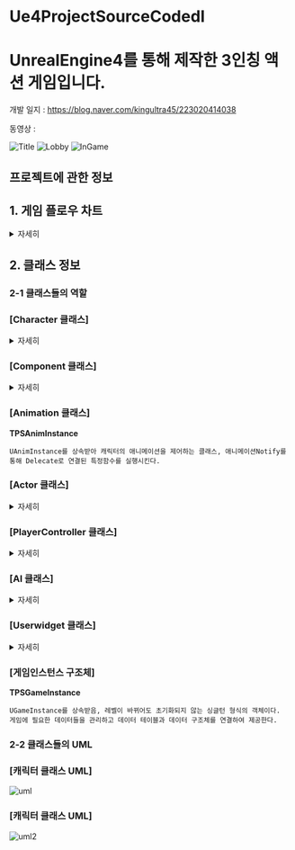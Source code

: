 # Ue4ProjectSourceCodedI
# UnrealEngine4를 통해 제작한 3인칭 액션 게임입니다.

개발 일지 : https://blog.naver.com/kingultra45/223020414038

동영상   :

![Title](https://user-images.githubusercontent.com/85017198/228983652-e549073d-c6f2-4077-b987-5613d767df17.png)
![Lobby](https://user-images.githubusercontent.com/85017198/228983675-6145a17d-3f4e-49f6-a414-ec2c2db13a4a.png)
![InGame](https://user-images.githubusercontent.com/85017198/228983872-ac1cfd2c-78a4-4490-920d-d9a4dd0e3e8a.png)


## 프로젝트에 관한 정보
## 1. 게임 플로우 차트
<details>
    <summary>자세히</summary>


![스크린샷 2023-03-31 052810](https://user-images.githubusercontent.com/85017198/228956615-da278aba-7889-4aa5-9b30-9af6976d4446.png)

</details>
    
## 2. 클래스 정보
### 2-1 클래스들의 역할
### [Character 클래스]
<details>
    <summary>자세히</summary>


**Basic_Character**

    ACharacter 클래스를 상속받는 가장 기본적인 캐릭터 클래스, 공통되는 TakeDamage, DieCharacter, Buff, DeBuff를 수행
                  
**TPS_Character**

    ABasic_Character를 상속 받음, 플래이어 캐릭터를 조종하는 클래스

**EnemyBasic_Character**

    ABasic_Character를 상속 받음, 적 캐릭터의 공통되는 속성을 모아 놓은 클래스, 
    캐릭터가 데미지를 입을 시 플로팅 데미지 출력, 사망시 포인트 획득
                        
**EnemyMelee_Character**

    AEnemyBasic_Character를 상속 받음, 적 캐릭터 중에서 근거리 공격을 수행하는 캐릭터 클래스

**EnemyRange_Character**

    AEnemyBasic_Character를 상속 받음, 적 캐릭터 중에서 원거리 공격을 수행하는 캐릭터 클래스, 화살을 스폰하여 발사


</details>

### [Component 클래스]
<details>
    <summary>자세히</summary>
    
    
**Character_Stat_Component**

    UActorComponent를 상속받아 Basic_Character에 구성되는 클래스, 캐릭터의 체력, 공격력, 특성 등의 정보를 제어한다. 

    
</details>
    
### [Animation 클래스]
**TPSAnimInstance**

    UAnimInstance를 상속받아 캐릭터의 애니메이션을 제어하는 클래스, 애니메이션Notify를 통해 Delecate로 연결된 특정함수를 실행시킨다. 


### [Actor 클래스]
<details>
    <summary>자세히</summary>
    
    
**Weapon_Actor** 

    AAcor 클래스를 상속 받음, TPS_Character가 사용하는 무기 클래스로 공격시 플레이어의 정보를 받아 데미지를 준다.  

**Actor_GhostTail** 

    AAcor 클래스를 상속 받음, 캐릭터가 특정 행동을 취할시 잔상효과를 위해 생성된다.

**Actor_RewardBox**

    AAcor 클래스를 상속 받음, 스테이지 클리어시 생성되는 보상상자이다. 
    플레이어와 Overlap시 플레이어의 Interaction 델리케이트 함수를 활성화 시킨다.  
                  
**Actor_SpawnSkill_Q** 

    AAcor 클래스를 상속 받음, 플레이어가 스킬사용시 생성되어 적과 Overlap시 데미지를 준다.

**SPWArrow_Actor**

    AAcor 클래스를 상속 받음, EnemyRange_Character가 공격시 생성되어 손에 부착된다. 
    Shooting 함수를 통해 부착을 해제하고 타겟을 향해 날아간다.
                  
**LevelScriptActor_Battle**

    ALevelScriptActor 클래스를 상속받아 레벨블루프린터의 부모클래스로 사용, 게임플로우에 따라 적, UI, 보상 상자를 생성한다.

</details>
    
### [PlayerController 클래스]
<details>
    <summary>자세히</summary>
    
    
**TPSPlayerController** :

    APlayerController 클래스를 상속받음, 전투레벨에서 사용하는 플레이어컨트롤러로 주로 UI를 생성및 제거하는 역할을 한다.
    
**TPSUI_PlayerController** 

    APlayerController 클래스를 상속받음, Title 레벨에서 사용하는 플레이어 컨트롤러 TitleUI 를 제어하기위해 사용한다.
    
**LoobyUIPlayerController**

    APlayerController 클래스를 상속받음, Lobby 레벨에서 사용하는 플레이어 컨트롤러 LobbyUI 를 제어하기위해 사용한다.

</details>
    
### [AI 클래스]
<details>
    <summary>자세히</summary>
    

**Enemy_AIController**
    
    AAIController 클래스를 상속받아 EnemyBasic_Character의 AiController로 사용된다. UAISenseConfig_Sight를 통해 플레이어를 감지한다. 
    BehaviorTree를 통해 EnemyBasic_Character를 상속받는 캐릭터의 움직임을 제어한다.
    
**BTDecorator_CheckShocking**
    
    UBTDecorator 클래스를 상속받음, BehaviorTree의 노드에 부착하여 해당시점에 캐릭턱가 충격을 받은 상태인지 판단한다.
    실시간으로 충격상태를 판단할 수 없어 사용하지 못함
    
**BTDecorator_IsinAttackRange**
    
    UBTDecorator 클래스를 상속받음, BehaviorTree의 노드에 부착하여 해당시점에서 캐릭터의 공격범위에 타겟이 있는지 판단한다.
    
**BTService_CheckAttackRange**
    
    UBTService 클래스를 상속받음, BehaviorTree 노드에 부착하여 매초마다 감지한다.
    캐릭터의 공격범위에 타겟이 있는지 확인하여 Blackboard의 bCanAttack의 값을 초기화한다.
    
**BTService_CheckShock**
    
    UBTService 클래스를 상속받음, BehaviorTree 노드에 부착하여 0.2초마다 감지한다. 
    캐릭터가 충격을 받은 상태인지 확인하여 Blackboard의 bShocking 값을 초기화한다.
   
**BTService_Detect**
    
    UBTService 클래스를 상속받음, BehaviorTree 노드에 부착하여 매초마다 감지한다.
    FCollisionQueryParams를 통해 캐릭터 주변에 타겟이 있는지 감지하여 Blackboard의 Target 값을 초기화한다.
    AIPercetion 방식을 채택하여 사용하지 않는다.
    
**BTService_DetectPerception**
    
    UBTService 클래스를 상속받음, BehaviorTree 노드에 부착하여 매초마다 감지한다.
    AIPercetion을 사용하여 캐릭터가 타겟을 발견하였는지 감지하여 Blackboard의 Target 값을 초기화한다.
    
**BTTask_Attack**
    
    UBTTaskNode 클래스를 상속받음, BehaviorTree에서 사용할 노드이다.
    캐릭터의 공격함수를 호출하고 공격이 끝나면 리턴값을 Succeeded 해 준다.
    
**BTTask_FindPatrollPos**
    
    UBTTaskNode 클래스를 상속받음, BehaviorTree에서 사용할 노드이다.
    UNavigationSystemV1를 통해 캐릭터를 이동시킬 랜덤한 좌표를 얻어 Blackboard의 PatrolPos를 초기화한다. 
    
**BTTask_TurnToTarget**
    
    UBTTaskNode 클래스를 상속받음, BehaviorTree에서 사용할 노드이다.
    캐릭터가 공격하는 동안 FRotationMatrix를 통해 캐릭터의 Rotation을 변경한다.
    

</details>
    
### [Userwidget 클래스]
<details>
    <summary>자세히</summary>
    
**Title_UserWidget**
        
    UserWidget클래스를 상속 받음, 타이레벨의 UI로 게임시작시 로비레벨로 게임종료시 게임을 나가게 한다.    

**Looby_UserWidget**
    
    UserWidget클래스를 상속 받음, 로비레벨의 UI로 게임시작 전 설정(텔런트, 속성)을 셋팅 및 게임 정보(버프, 디버프)를 확인할 수 있다.    
    
**HP_UserWidget**
    
    UserWidget클래스를 상속 받음, EnemyBasic_Character를 상속받는 캐릭터가 데미지를 입을 시 생성
    해당 캐릭터의 체력바를 10초간 띄워준다.
        
**FloatingDamage_Widget**
    
    UserWidget클래스를 상속 받음, EnemyBasic_Character를 상속받는 캐릭터가 데미지를 입을 시 생성
    해당 캐릭터의 위치를 스크린 좌표로 변경하고 캐릭터가 입은 피해를 띄워준다.

**HUD_UserWidget**
    
    UserWidget클래스를 상속 받음 전투레벨에서 사용하는 UI
    플레이어 캐릭터의 정보(체력, 스킬 및 아이템의 쿨타임, 포인트)를 띄워준다,
    
**IngameMenu_UserWidget**
        
    UserWidget클래스를 상속 받음 전투레벨에서 사용하는 UI
    전투 레벨에서 ESC 액션을 누르면 게임을 정지하고 게임을 계속할지 그만둘지 선택할 수 있는 UI
  
**UserWidget_InGameData**
    
    UserWidget클래스를 상속 받음 전투레벨에서 사용하는 UI
    전투 레벨에서 TAP 액션을 누르면 스테이지의 정보와 캐릭터의 정보를 보여준다.
        
**UserWidget_LevelText**
    
    UserWidget클래스를 상속 받음 전투레벨에서 사용하는 UI
    LevelScriptActor_Battle 클래스에서 해당 스테이지에 대한 정보를 보여준다.

</details>


### [게임인스턴스 구조체]
**TPSGameInstance**

    UGameInstance를 상속받음, 레벨이 바뀌어도 초기화되지 않는 싱글턴 형식의 객체이다.
    게임에 필요한 데이터들을 관리하고 데이터 테이블과 데이터 구조체를 연결하여 제공한다.
    
### 2-2 클래스들의 UML

### [캐릭터 클래스 UML]
![uml](https://user-images.githubusercontent.com/85017198/228981431-d4ff23e4-f456-43da-ac15-c048c0db768e.png)

### [캐릭터 클래스 UML]
![uml2](https://user-images.githubusercontent.com/85017198/228981607-ec2e1d38-0334-4908-895a-5c451eb45171.png)
